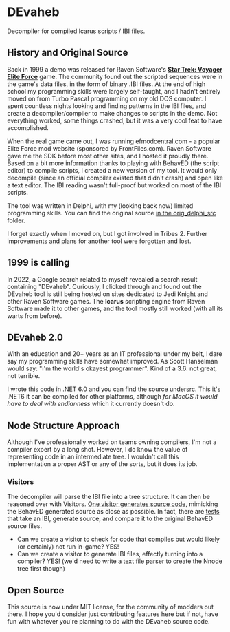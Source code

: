 # DEvaheb
Decompiler for compiled Icarus scripts / IBI files.

## History and Original Source
Back in 1999 a demo was released for Raven Software's **[Star Trek: Voyager Elite Force](https://en.wikipedia.org/wiki/Star_Trek:_Voyager_%E2%80%93_Elite_Force)** game. The community found out the scripted sequences were in the game's data files, in the form of binary .IBI files. At the end of high school my programming skills were largely self-taught, and I hadn't entirely moved on from Turbo Pascal programming on my old DOS computer. I spent countless nights looking and finding patterns in the IBI files, and create a decompiler/compiler to make changes to scripts in the demo. Not everything worked, some things crashed, but it was a very cool feat to have accomplished.

When the real game came out, I was running efmodcentral.com - a popular Elite Force mod website (sponsored by FrontFiles.com). Raven Software gave me the SDK before most other sites, and I hosted it proudly there. Based on a bit more information thanks to playing with BehavED (the script editor) to compile scripts, I created a new version of my tool. It would only decompile (since an official compiler existed that didn't crash) and open like a text editor. The IBI reading wasn't full-proof but worked on most of the IBI scripts.

The tool was written in Delphi, with my (looking back now) limited programming skills. You can find the original source [in the orig_delphi_src](orig_delphi_src/) folder.

I forget exactly when I moved on, but I got involved in Tribes 2. Further improvements and plans for another tool were forgotten and lost.

## 1999 is calling
In 2022, a Google search related to myself revealed a search result containing "DEvaheb". Curiously, I clicked through and found out the DEvaheb tool is still being hosted on sites dedicated to Jedi Knight and other Raven Software games. The **Icarus** scripting engine from Raven Software made it to other games, and the tool mostly still worked (with all its warts from before).

## DEvaheb 2.0
With an education and 20+ years as an IT professional under my belt, I dare say my programming skills have somewhat improved. As Scott Hanselman would say: "I'm the world's okayest programmer". Kind of a 3.6: not great, not terrible.

I wrote this code in .NET 6.0 and you can find the source under[src](src/). This it's .NET6 it can be compiled for other platforms, although *for MacOS it would have to deal with endianness* which it currently doesn't do.

## Node Structure Approach
Although I've professionally worked on teams owning compilers, I'm not a compiler expert by a long shot. However, I do know the value of representing code in an intermediate tree. I wouldn't call this implementation a proper AST or any of the sorts, but it does its job.

### Visitors
The decompiler will parse the IBI file into a tree structure. It can then be reasoned over with Visitors. [One visitor generates source code](src/DEvahebLib/Visitors/GenerateIcarus.cs), mimicking the BehavED generated source as close as possible. In fact, there are [tests](src/DEvahebLibTests/) that take an IBI, generate source, and compare it to the original BehavED source files.

- Can we create a visitor to check for code that compiles but would likely (or certainly) not run in-game? YES!
- Can we create a visitor to generate IBI files, effectly turning into a compiler? YES! (we'd need to write a text file parser to create the Nnode tree first though)

## Open Source
This source is now under MIT license, for the community of modders out there. I hope you'd consider just contributing features here but if not, have fun with whatever you're planning to do with the DEvaheb source code.